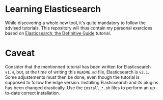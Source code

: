 # Learning Elasticsearch
While discovering a whole new tool, it's quite mandatory to follow the advised tutorials. This repository will thus contain my personal exercices based on
[Elasticsearch: the Definitive Guide](https://github.com/grebett/learning-elasticsearch.git) tutorial.

# Caveat
Consider that the mentionned tutorial has been written for Elasticsearch `v1.4`, but, at the time of writing this `README.md` file, Elasticsearch is `v2.1`. Some adjustements must then be done, even though the tutorial is supposed to follow the edge version. Installing Elasticsearch and its plugins has been changed drastically. Use the `install_*.sh` files to perform an up-to-date correct installation.